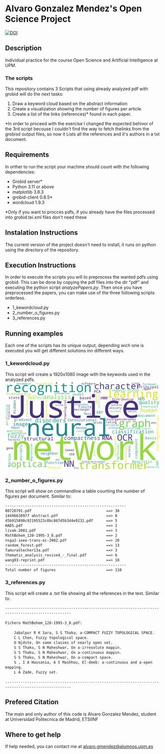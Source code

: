 # Alvaro Gonzalez Mendez's Open Science Project
[![DOI](https://zenodo.org/badge/DOI/10.5281/zenodo.10782920.svg)](https://doi.org/10.5281/zenodo.10782920)
## Description
Individual practice for the course Open Science and Artificial Intelligence at UPM.
### The scripts
This repository contains 3 Scripts that using already analyzed pdf with grobid will do the next tasks:
1. Draw a keyword cloud based on the abstract information
2. Create a visualization showing the number of figures per article.
3. Create a list of the links (references)* found in each paper.

*In order to proceed with the exercise I changed the expected behivor of the 3rd script becouse I couldn't find the way to fetch thelinks from the grobisd output files, so now it Lists all the references and it's authors in a txt document.
## Requirements
In orther to run the script your machine should count with the following dependencies:
- Grobid server*
- Python 3.11 or above
- matplotlib 3.8.3
- grobid-client 0.8.5*
- wordcloud 1.9.3

*Only if you want to procces pdfs, if you already have the files processed into grobid.tei.xml files don't need these
## Instalation Instructions
The current version of the project doesn't need to install, it runs on python using the directory of the repository.
## Execution Instructions
In order to execute the scripts you will to preprocess the wanted pdfs using grobid. This can be done by copying the pdf files into the dir "pdf" and executing the python script *analyzePapers.py*.
Then once you have preprocessed the papers, you can make use of the three following scripts orderless.
- 1_kewordcloud.py
- 2_number_o_figures.py
- 3_references.py
## Running examples
Each one of the scripts has its unique output, depending wich one is executed you will get different solutions inn different ways.
### 1_kewordcloud.py
This script will create a 1920x1080 image with the keywords used in the analyzed pdfs.
![WordCloud](https://github.com/itsTwoFive/Op-enScience/blob/main/wordcloud.png)
### 2_number_o_figures.py
This script will show on commandline a table counting the number of figures per document. Similar to:
```
-------------------------------------------------------
00726791.pdf                                  ==> 38
14496638977 abstract.pdf                      ==> 0
45b915890c92195523c0bc867d5b3d4e9232.pdf      ==> 5
HADS.pdf                                      ==> 2
livak-2001.pdf                                ==> 3
MathBohem_120-1995-3_8.pdf                    ==> 2
nsga2-ieee-trans-ec-2002.pdf                  ==> 28
random_forest.pdf                             ==> 13
TamuraStecher13a.pdf                          ==> 3
thematic_analysis_revised_-_final.pdf         ==> 6
wang03-reprint.pdf                            ==> 10
-------------------------------------------------------
Total number of figures                       ==> 110
```
### 3_references.py
This script will create a .txt file showing all the references in the text. Similar to:

```
----------------------------------------------------------------------------------------------------

Fichero MathBohem_120-1995-3_8.pdf:

	Jabalpur R K Sara, S S Thaku, a-COMPACT FUZZY TOPOLOGICAL SPACE.
	C L Chan, Fuzzy topological space.
	O Njdste, On some classes of nearly open set.
	S S Thaku, S N Maheshwar, On a-irresolute mappin.
	S S Thaku, S N Maheshwar, On a-continuous mappin.
	S S Thaku, S N Maheshwar, On a-compact space.
	S , I A Hassania, A S Mashhou, El-deeb: a-continuous and a-open mapping.
	L A Zade, Fuzzy set.

----------------------------------------------------------------------------------------------------
```

## Prefered Citation
The main and only author of this code is Alvaro Gonzalez Mendez, student at Universidad Politecnica de Madrid, ETSIINF
## Where to get help
If help needed, you can contact me at alvaro.gmendez@alumnos.upm.es
